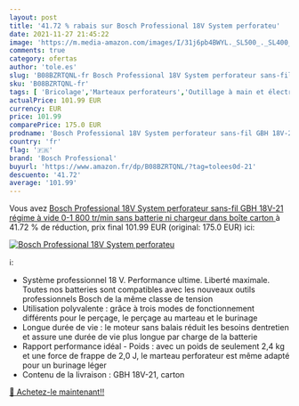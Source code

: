 ```yaml
---
layout: post
title: '41.72 % rabais sur Bosch Professional 18V System perforateu'
date: 2021-11-27 21:45:22
image: 'https://m.media-amazon.com/images/I/31j6pb4BWYL._SL500_._SL400_.jpg'
comments: true
category: ofertas
author: 'tole.es'
slug: 'B08BZRTQNL-fr Bosch Professional 18V System perforateur sans-fil GBH...'
sku: 'B08BZRTQNL-fr'
tags: [ 'Bricolage','Marteaux perforateurs','Outillage à main et électroportatif','Outillage électroportatif','bosch professional', ]
actualPrice: 101.99 EUR
currency: EUR
price: 101.99
comparePrice: 175.0 EUR
prodname: 'Bosch Professional 18V System perforateur sans-fil GBH 18V-21  régime à vide 0-1 800 tr/min  sans batterie ni chargeur  dans boîte carton '
country: 'fr'
flag: '🇫🇷'
brand: 'Bosch Professional'
buyurl: 'https://www.amazon.fr/dp/B08BZRTQNL/?tag=tolees0d-21'
descuento: '41.72'
average: '101.99'
---
```


Vous avez [Bosch Professional 18V System perforateur sans-fil GBH 18V-21  régime à vide 0-1 800 tr/min  sans batterie ni chargeur  dans boîte carton ](https://www.amazon.fr/dp/B08BZRTQNL/?tag=tolees0d-21)  à  41.72 % de réduction, prix final  101.99 EUR (original: 175.0 EUR) ici:

[![Bosch Professional 18V System perforateu](https://m.media-amazon.com/images/I/31j6pb4BWYL._SL500_._SL400_.jpg)](https://www.amazon.fr/dp/B08BZRTQNL/?tag=tolees0d-21)

ℹ️:

- Système professionnel 18 V. Performance ultime. Liberté maximale. Toutes nos batteries sont compatibles avec les nouveaux outils professionnels Bosch de la même classe de tension
- Utilisation polyvalente : grâce à trois modes de fonctionnement différents pour le perçage, le perçage au marteau et le burinage
- Longue durée de vie : le moteur sans balais réduit les besoins dentretien et assure une durée de vie plus longue par charge de la batterie
- Rapport performance idéal - Poids : avec un poids de seulement 2,4 kg et une force de frappe de 2,0 J, le marteau perforateur est même adapté pour un burinage léger
- Contenu de la livraison : GBH 18V-21, carton

[🛒 Achetez-le maintenant!!](https://www.amazon.fr/dp/B08BZRTQNL/?tag=tolees0d-21)
